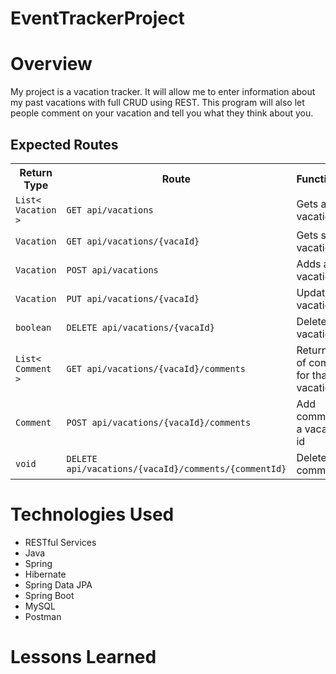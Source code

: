 # EventTrackerProject

# Overview
My project is a vacation tracker. It will allow me to enter information about my past vacations with full CRUD using REST. This program will also let people comment on your vacation and tell you what they think about you. 
## Expected Routes
<table>
  <tr>
    <th><strong>Return Type</strong></th>
    <th><strong>Route</strong></th>
    <th><strong>Functionality</strong></th>
  </tr>
  <tr>
    <td><code>List< Vacation ></code></td>
    <td><code>GET api/vacations</code></td>
    <td>Gets all vacations</td>
  </tr>
  <tr>
    <td><code>Vacation</code></td>
    <td><code>GET api/vacations/{vacaId}</code></td>
    <td>Gets single vacation</td>
  </tr>
    <tr>
      <td><code>Vacation</code></td>
      <td><code>POST api/vacations</code></td>
    <td>Adds a single vacation</td>
  </tr>
    <tr>
      <td><code>Vacation</code></td>
      <td><code>PUT api/vacations/{vacaId}</code></td>
    <td>Updates a vacation</td>
  </tr>
     <tr>
       <td><code>boolean</code></td>
       <td><code>DELETE api/vacations/{vacaId}</code></td>
    <td>Deletes a vacation</td>
  </tr>
   <tr>
     <td><code>List< Comment ></code></td>
     <td><code>GET api/vacations/{vacaId}/comments</code></td>
    <td>Returns a list of comments for that vacation id.</td>
  </tr>
   <tr>
     <td><code>Comment</code></td>
     <td><code>POST api/vacations/{vacaId}/comments</code></td>
    <td>Add comment to a vacation by id</td>
  </tr>
   <tr>
     <td><code>void</code></td>
     <td><code>DELETE api/vacations/{vacaId}/comments/{commentId}</code></td>
    <td>Deletes a comment</td>
  </tr>
</table>

# Technologies Used
- RESTful Services
- Java
- Spring
- Hibernate
- Spring Data JPA
- Spring Boot
- MySQL 
- Postman

# Lessons Learned
